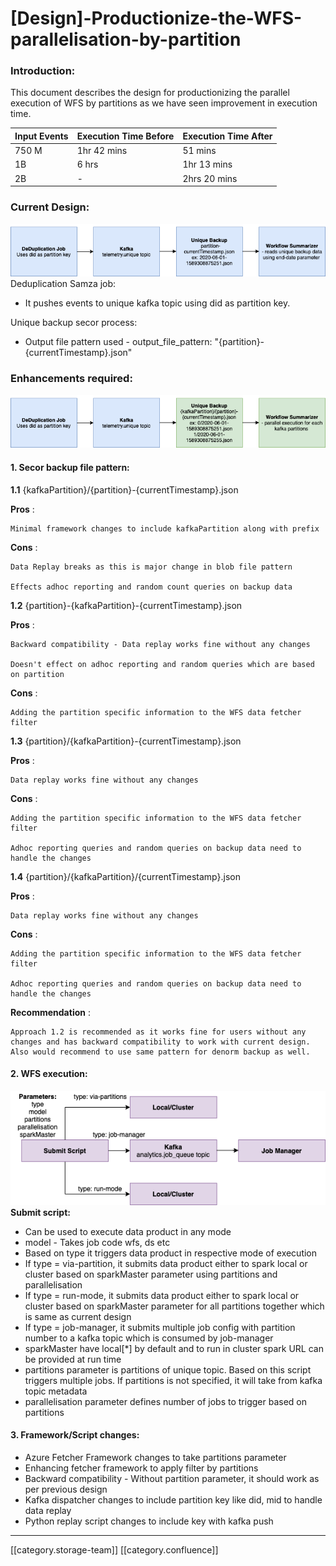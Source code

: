# \[Design]-Productionize-the-WFS-parallelisation-by-partition

### Introduction:

This document describes the design for productionizing the parallel execution of WFS by partitions as we have seen improvement in execution time.

| **Input Events** | **Execution Time Before** | **Execution Time After** |
| ---------------- | ------------------------- | ------------------------ |
| 750 M            | 1hr 42 mins               | 51 mins                  |
| 1B               | 6 hrs                     | 1hr 13 mins              |
| 2B               | -                         | 2hrs 20 mins             |

### Current Design:

![](../../../../Analytics/Fullexport/images/storage/wfs-design.png)Deduplication Samza job:

* It pushes events to unique kafka topic using did as partition key.

Unique backup secor process:

* Output file pattern used - output\_file\_pattern: "{partition}-{currentTimestamp}.json"

### Enhancements required:

![](../../../../Analytics/Fullexport/images/storage/WFS-changes.png)

#### 1. Secor backup file pattern:

**1.1** {kafkaPartition}/{partition}-{currentTimestamp}.json

**Pros** :

```
Minimal framework changes to include kafkaPartition along with prefix
```

**Cons** :

```
Data Replay breaks as this is major change in blob file pattern

Effects adhoc reporting and random count queries on backup data
```

**1.2** {partition}-{kafkaPartition}-{currentTimestamp}.json

**Pros** :

```
Backward compatibility - Data replay works fine without any changes

Doesn't effect on adhoc reporting and random queries which are based on partition
```

**Cons** :

```
Adding the partition specific information to the WFS data fetcher filter
```

**1.3** {partition}/{kafkaPartition}-{currentTimestamp}.json

**Pros** :

```
Data replay works fine without any changes
```

**Cons** :

```
Adding the partition specific information to the WFS data fetcher filter

Adhoc reporting queries and random queries on backup data need to handle the changes
```

**1.4** {partition}/{kafkaPartition}/{currentTimestamp}.json

**Pros** :

```
Data replay works fine without any changes
```

**Cons** :

```
Adding the partition specific information to the WFS data fetcher filter

Adhoc reporting queries and random queries on backup data need to handle the changes
```

**Recommendation** :

```
Approach 1.2 is recommended as it works fine for users without any changes and has backward compatibility to work with current design. Also would recommend to use same pattern for denorm backup as well.
```

#### 2. WFS execution:

![](<../../../../Analytics/Fullexport/images/storage/wfs-design (2).png>) **Submit script:**

* Can be used to execute data product in any mode
* model - Takes job code wfs, ds etc
* Based on type it triggers data product in respective mode of execution
* If type = via-partition, it submits data product either to spark local or cluster based on sparkMaster parameter using partitions and parallelisation
* If type = run-mode, it submits data product either to spark local or cluster based on sparkMaster parameter for all partitions together which is same as current design
* If type = job-manager, it submits multiple job config with partition number to a kafka topic which is consumed by job-manager
* sparkMaster have local\[\*] by default and to run in cluster spark URL can be provided at run time
* partitions parameter is partitions of unique topic. Based on this script triggers multiple jobs. If partitions is not specified, it will take from kafka topic metadata
* parallelisation parameter defines number of jobs to trigger based on partitions

#### 3. Framework/Script changes:

* Azure Fetcher Framework changes to take partitions parameter
* Enhancing fetcher framework to apply filter by partitions
* Backward compatibility - Without partition parameter, it should work as per previous design
* Kafka dispatcher changes to include partition key like did, mid to handle data replay
* Python replay script changes to include key with kafka push

***

\[\[category.storage-team]] \[\[category.confluence]]
